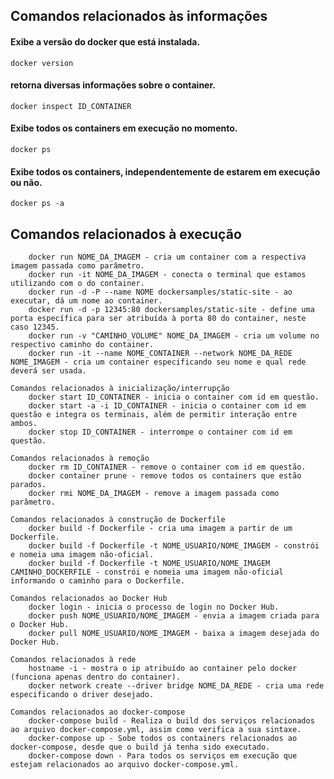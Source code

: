 ## Comandos relacionados às informações
#### Exibe a versão do docker que está instalada.
```
docker version
```
#### retorna diversas informações sobre o container.
```
docker inspect ID_CONTAINER
```
#### Exibe todos os containers em execução no momento.
```
docker ps
```
#### Exibe todos os containers, independentemente de estarem em execução ou não.
```
docker ps -a
```
## Comandos relacionados à execução


    
        docker run NOME_DA_IMAGEM - cria um container com a respectiva imagem passada como parâmetro.
        docker run -it NOME_DA_IMAGEM - conecta o terminal que estamos utilizando com o do container.
        docker run -d -P --name NOME dockersamples/static-site - ao executar, dá um nome ao container.
        docker run -d -p 12345:80 dockersamples/static-site - define uma porta específica para ser atribuída à porta 80 do container, neste caso 12345.
        docker run -v "CAMINHO_VOLUME" NOME_DA_IMAGEM - cria um volume no respectivo caminho do container.
        docker run -it --name NOME_CONTAINER --network NOME_DA_REDE NOME_IMAGEM - cria um container especificando seu nome e qual rede deverá ser usada.

    Comandos relacionados à inicialização/interrupção
        docker start ID_CONTAINER - inicia o container com id em questão.
        docker start -a -i ID_CONTAINER - inicia o container com id em questão e integra os terminais, além de permitir interação entre ambos.
        docker stop ID_CONTAINER - interrompe o container com id em questão.

    Comandos relacionados à remoção
        docker rm ID_CONTAINER - remove o container com id em questão.
        docker container prune - remove todos os containers que estão parados.
        docker rmi NOME_DA_IMAGEM - remove a imagem passada como parâmetro.

    Comandos relacionados à construção de Dockerfile
        docker build -f Dockerfile - cria uma imagem a partir de um Dockerfile.
        docker build -f Dockerfile -t NOME_USUARIO/NOME_IMAGEM - constrói e nomeia uma imagem não-oficial.
        docker build -f Dockerfile -t NOME_USUARIO/NOME_IMAGEM CAMINHO_DOCKERFILE - constrói e nomeia uma imagem não-oficial informando o caminho para o Dockerfile.

    Comandos relacionados ao Docker Hub
        docker login - inicia o processo de login no Docker Hub.
        docker push NOME_USUARIO/NOME_IMAGEM - envia a imagem criada para o Docker Hub.
        docker pull NOME_USUARIO/NOME_IMAGEM - baixa a imagem desejada do Docker Hub.

    Comandos relacionados à rede
        hostname -i - mostra o ip atribuído ao container pelo docker (funciona apenas dentro do container).
        docker network create --driver bridge NOME_DA_REDE - cria uma rede especificando o driver desejado.

    Comandos relacionados ao docker-compose
        docker-compose build - Realiza o build dos serviços relacionados ao arquivo docker-compose.yml, assim como verifica a sua sintaxe.
        docker-compose up - Sobe todos os containers relacionados ao docker-compose, desde que o build já tenha sido executado.
        docker-compose down - Para todos os serviços em execução que estejam relacionados ao arquivo docker-compose.yml.

